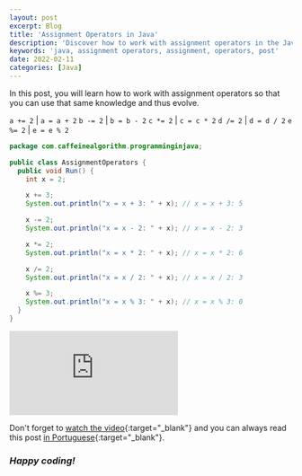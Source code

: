 ```yaml
---
layout: post
excerpt: Blog
title: 'Assignment Operators in Java'
description: 'Discover how to work with assignment operators in the Java programming language. Get answers to your questions with the theory and examples presented.'
keywords: 'java, assignment operators, assignment, operators, post'
date: 2022-02-11
categories: [Java]
---
```


In this post, you will learn how to work with assignment operators so that you can use that same knowledge and thus evolve.

`a += 2` | `a = a + 2`
`b -= 2` | `b = b - 2`
`c *= 2` | `c = c * 2`
`d /= 2` | `d = d / 2`
`e %= 2` | `e = e % 2`

```java
package com.caffeinealgorithm.programminginjava;

public class AssignmentOperators {
  public void Run() {
    int x = 2;

    x += 3;
    System.out.println("x = x + 3: " + x); // x = x + 3: 5

    x -= 2;
    System.out.println("x = x - 2: " + x); // x = x - 2: 3

    x *= 2;
    System.out.println("x = x * 2: " + x); // x = x * 2: 6

    x /= 2;
    System.out.println("x = x / 2: " + x); // x = x / 2: 3

    x %= 3;
    System.out.println("x = x % 3: " + x); // x = x % 3: 0
  }
}
```

<div class="video-container">
  <iframe src="https://www.youtube.com/embed/GQVf0VwJh9c" frameborder="0" allowfullscreen></iframe>
</div>

Don't forget to [watch the video](https://youtu.be/GQVf0VwJh9c){:target="\_blank"} and you can always read this post [in Portuguese](https://caffeinealgorithm.com/blog/20220211/operadores-de-atribuicao-em-java/){:target="\_blank"}.

### _Happy coding!_
